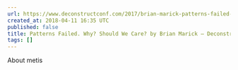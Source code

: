 ```yaml
---
url: https://www.deconstructconf.com/2017/brian-marick-patterns-failed-why-should-we-care
created_at: 2018-04-11 16:35 UTC
published: false
title: Patterns Failed. Why? Should We Care? by Brian Marick – Deconstruct
tags: []
---
```


About metis
